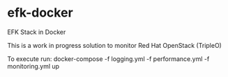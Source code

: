 # efk-docker
EFK Stack in Docker


This is a work in progress solution to monitor Red Hat OpenStack (TripleO)

To execute run: docker-compose -f logging.yml -f performance.yml -f monitoring.yml up
